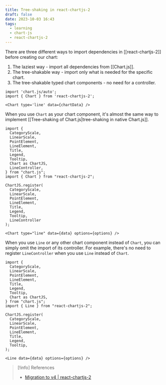```yaml
---
title: Tree-shaking in react-chartjs-2
draft: false
date: 2023-10-03 16:43
tags:
  - learning
  - chart-js
  - react-chartjs-2
---
```


There are three different ways to import dependencies in [[react-chartjs-2]] before creating our chart:
1. The laziest way - import all dependencies from [[Chart.js]].
2. The tree-shakable way - import only what is needed for the specific chart.
3. The tree-shakable typed chart components - no need for a controller.

```tsx title="lazy way" {1}
import 'chart.js/auto';  
import { Chart } from 'react-chartjs-2';  
  
<Chart type='line' data={chartData} />
```

When you use `Chart` as your chart component, it's almost the same way to implement [[Tree-shaking of Chart.js|tree-shaking in native Chart.js]].

```tsx title="tree-shakable way" {10,12,22,25}
import {
  CategoryScale,
  LinearScale,
  PointElement,
  LineElement,
  Title,
  Legend,
  Tooltip,
  Chart as ChartJS,
  LineController,
} from "chart.js";
import { Chart } from "react-chartjs-2";

ChartJS.register(
  CategoryScale,
  LinearScale,
  PointElement,
  LineElement,
  Title,
  Legend,
  Tooltip,
  LineController
);

<Chart type="line" data={data} options={options} />
```

When you use `Line` or any other chart component instead of `Chart`, you can simply omit the import of its controller. For example, there's no need to register `LineController` when you use `Line` instead of `Chart`.

```tsx title="typed chart components" {11,23}
import {
  CategoryScale,
  LinearScale,
  PointElement,
  LineElement,
  Title,
  Legend,
  Tooltip,
  Chart as ChartJS,
} from "chart.js";
import { Line } from "react-chartjs-2";

ChartJS.register(
  CategoryScale,
  LinearScale,
  PointElement,
  LineElement,
  Title,
  Legend,
  Tooltip,
);

<Line data={data} options={options} />
```

> [!info] References
> - [Migration to v4 | react-chartjs-2](https://react-chartjs-2.js.org/docs/migration-to-v4#tree-shaking)
